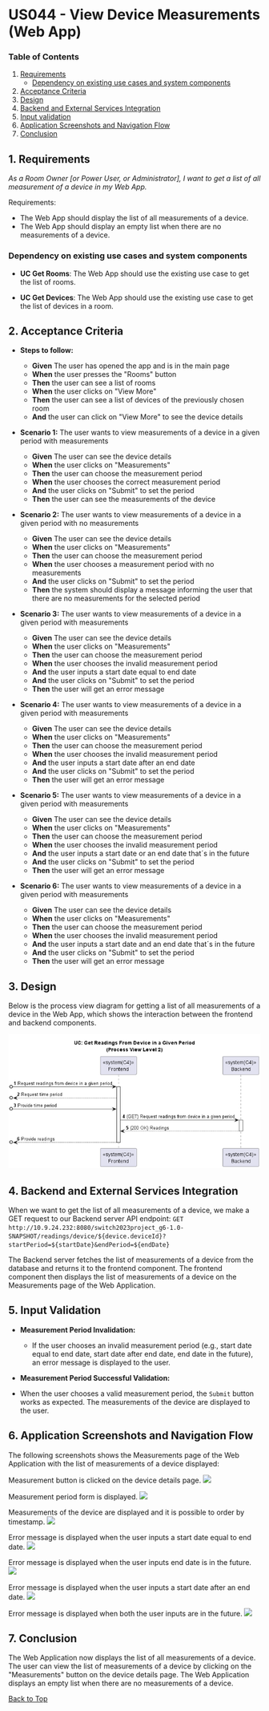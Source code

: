 # US044 - View Device Measurements (Web App)

### Table of Contents

1. [Requirements](#1-requirements)
    - [Dependency on existing use cases and system components](#dependency-on-existing-use-cases-and-system-components)
2. [Acceptance Criteria](#2-acceptance-criteria)
3. [Design](#3-design)
4. [Backend and External Services Integration](#4-backend-and-external-services-integration)
5. [Input validation](#5-input-validation)
6. [Application Screenshots and Navigation Flow](#6-application-screenshots-and-navigation-flow)
7. [Conclusion](#7-conclusion)

## 1. Requirements

_As a Room Owner [or Power User, or Administrator], I want to get a list of all
measurement of a device in my Web App._

Requirements:

- The Web App should display the list of all measurements of a device.
- The Web App should display an empty list when there are no measurements of a device.


### Dependency on existing use cases and system components

- **UC Get Rooms**: The Web App should use the existing use case to get the list of rooms.

- **UC Get Devices**: The Web App should use the existing use case to get the list of devices in a room.

## 2. Acceptance Criteria

- **Steps to follow:**
  - **Given** The user has opened the app and is in the main page
  - **When** the user presses the "Rooms" button
  - **Then** the user can see a list of rooms
  - **When** the user clicks on "View More"
  - **Then** the user can see a list of devices of the previously chosen room
  - **And** the user can click on "View More" to see the device details


- **Scenario 1:** The user wants to view measurements of a device in a given period with measurements
  - **Given** The user can see the device details
  - **When** the user clicks on "Measurements"
  - **Then** the user can choose the measurement period
  - **When** the user chooses the correct measurement period
  - **And** the user clicks on "Submit" to set the period
  - **Then** the user can see the measurements of the device


- **Scenario 2:** The user wants to view measurements of a device in a given period with no measurements
  - **Given** The user can see the device details
  - **When** the user clicks on "Measurements"
  - **Then** the user can choose the measurement period
  - **When** the user chooses a measurement period with no measurements
  - **And** the user clicks on "Submit" to set the period
  - **Then** the system should display a message informing the user that there are no measurements for the selected period


- **Scenario 3:** The user wants to view measurements of a device in a given period with measurements
  - **Given** The user can see the device details
  - **When** the user clicks on "Measurements"
  - **Then** the user can choose the measurement period
  - **When** the user chooses the invalid measurement period
  - **And** the user inputs a start date equal to end date
  - **And** the user clicks on "Submit" to set the period
  - **Then** the user will get an error message


- **Scenario 4:** The user wants to view measurements of a device in a given period with measurements
  - **Given** The user can see the device details
  - **When** the user clicks on "Measurements"
  - **Then** the user can choose the measurement period
  - **When** the user chooses the invalid measurement period
  - **And** the user inputs a start date after an end date
  - **And** the user clicks on "Submit" to set the period
  - **Then** the user will get an error message


- **Scenario 5:** The user wants to view measurements of a device in a given period with measurements
  - **Given** The user can see the device details
  - **When** the user clicks on "Measurements"
  - **Then** the user can choose the measurement period
  - **When** the user chooses the invalid measurement period
  - **And** the user inputs a start date or an end date that´s in the future
  - **And** the user clicks on "Submit" to set the period
  - **Then** the user will get an error message


- **Scenario 6:** The user wants to view measurements of a device in a given period with measurements
  - **Given** The user can see the device details
  - **When** the user clicks on "Measurements"
  - **Then** the user can choose the measurement period
  - **When** the user chooses the invalid measurement period
  - **And** the user inputs a start date and an end date that´s in the future
  - **And** the user clicks on "Submit" to set the period
  - **Then** the user will get an error message

## 3. Design

Below is the process view diagram for getting a list of all measurements of a device in the Web App, which shows the interaction between
the frontend and backend components.

![uc-GetReadingsFromDeviceInAGivenPeriod_PVL2_v2.png](../../systemDocumentation/c4ProcessView/level2ContainerDiagram/uc-GetReadingsFromDeviceInAGivenPeriod/uc-GetReadingsFromDeviceInAGivenPeriod_PVL2_v2.png)

## 4. Backend and External Services Integration

When we want to get the list of all measurements of a device, we make a GET request to our
Backend server API endpoint: `GET http://10.9.24.232:8080/switch2023project_g6-1.0-SNAPSHOT/readings/device/${device.deviceId}?startPeriod=${startDate}&endPeriod=${endDate}`

The Backend server fetches the list of measurements of a device from the database and returns it to the frontend component.
The frontend component then displays the list of measurements of a device on the Measurements page of the Web Application.

## 5. Input Validation

- **Measurement Period Invalidation:**
  - If the user chooses an invalid measurement period (e.g., start date equal to end date, start date after end date, end date in the future), an error message is displayed to the user.

- **Measurement Period Successful Validation:**
- When the user chooses a valid measurement period, the `Submit` button works as expected. The measurements of the device are displayed to the user. 

## 6. Application Screenshots and Navigation Flow

The following screenshots shows the Measurements page of the Web Application with the list of measurements of a device displayed:

Measurement button is clicked on the device details page.
<img src="https://i.postimg.cc/xTcyrXk9/Screenshot-2024-06-15-at-21-11-18.png">

Measurement period form is displayed.
<img src="https://i.postimg.cc/5NT5ffvL/Screenshot-2024-06-15-at-21-14-05.png">

Measurements of the device are displayed and it is possible to order by timestamp.
<img src="https://i.postimg.cc/pTs84vR9/Screenshot-2024-06-15-at-21-17-15.png">

Error message is displayed when the user inputs a start date equal to end date.
<img src="https://i.postimg.cc/d3z0v6sG/print-4.png">

Error message is displayed when the user inputs end date is in the future.
<img src="https://i.postimg.cc/3JXyYMGR/print-5.png">

Error message is displayed when the user inputs a start date after an end date.
<img src="https://i.postimg.cc/63q6vgTd/print-6.png">

Error message is displayed when both the user inputs are in the future.
<img src="https://i.postimg.cc/hjXzBf8W/print-7.png">


## 7. Conclusion

The Web Application now displays the list of all measurements of a device. The user can view the list of measurements of a device by clicking on the "Measurements" button on the
device details page. The Web Application displays an empty list when there are no measurements of a device.

[Back to Top](#us044---view-device-measurements-web-app)
